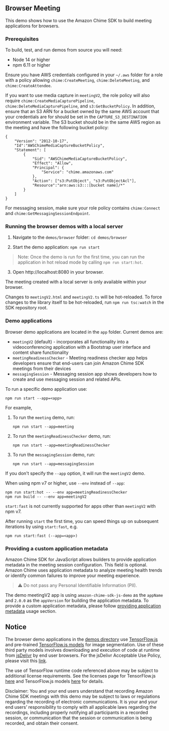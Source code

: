 ## Browser Meeting

This demo shows how to use the Amazon Chime SDK to build meeting applications for browsers.

### Prerequisites

To build, test, and run demos from source you will need:

* Node 14 or higher
* npm 6.11 or higher

Ensure you have AWS credentials configured in your `~/.aws` folder for a
role with a policy allowing `chime:CreateMeeting`, `chime:DeleteMeeting`, and
`chime:CreateAttendee`.

If you want to use media capture in `meetingV2`, the role policy will also
require `chime:CreateMediaCapturePipeline`, `chime:DeleteMediaCapturePipeline`,
and `s3:GetBucketPolicy`.  In addition, ensure that an S3 ARN for a bucket
owned by the same AWS account that your credentials are for should be set in
the `CAPTURE_S3_DESTINATION` environment variable.  The S3 bucket should be in
the same AWS region as the meeting and have the following bucket policy:
```
{
    "Version": "2012-10-17",
    "Id":"AWSChimeMediaCaptureBucketPolicy",
    "Statement": [
        {
            "Sid": "AWSChimeMediaCaptureBucketPolicy",
            "Effect": "Allow",
            "Principal": {
                "Service": "chime.amazonaws.com"
            },
            "Action": ["s3:PutObject", "s3:PutObjectAcl"],
            "Resource":"arn:aws:s3:::[bucket name]/*"
        }
    ]
}
```

For messaging session, make sure your role policy contains `chime:Connect` and `chime:GetMessagingSessionEndpoint`.

### Running the browser demos with a local server

1. Navigate to the `demos/browser` folder: `cd demos/browser`

2. Start the demo application: `npm run start`
> Note: Once the demo is run for the first time, you can run the application in hot reload mode by calling `npm run start:hot`.

3. Open http://localhost:8080 in your browser.

The meeting created with a local server is only available within your browser.

Changes to `meetingV2.html` and `meetingV2.ts` will be hot-reloaded. To force changes to the library itself to be hot-reloaded, run `npm run tsc:watch` in the SDK repository root.

### Demo applications

Browser demo applications are located in the `app` folder. Current demos are:

* `meetingV2` (default) - incorporates all functionality into a videoconferencing application with a Bootstrap user interface and content share functionality
* `meetingReadinessChecker` - Meeting readiness checker app helps developers ensure that end-users can join Amazon Chime SDK meetings from their devices
* `messagingSession` - Messaging session app shows developers how to create and use messaging session and related APIs.

To run a specific demo application use:

```
npm run start --app=<app>
```

For example,
1. To run the `meeting` demo, run:
    ```
    npm run start --app=meeting
    ```
2. To run the `meetingReadinessChecker` demo, run:
    ```
    npm run start --app=meetingReadinessChecker
    ```
3. To run the `messagingSession` demo, run:
    ```
    npm run start --app=messagingSession
    ```

If you don't specify the `--app` option, it will run the `meetingV2` demo.

When using npm v7 or higher, use `--env` instead of `--app`:

```
npm run start:hot -- --env app=meetingReadinessChecker
npm run build -- --env app=meetingV2
```

`start:fast` is not currently supported for apps other than `meetingV2` with npm v7.

After running `start` the first time, you can speed things up on subsequent iterations by using `start:fast`, e.g.

```
npm run start:fast (--app=<app>)
```

### Providing a custom application metadata

Amazon Chime SDK for JavaScript allows builders to provide application metadata in the meeting session configuration. This field is optional. Amazon Chime uses application metadata to analyze meeting health trends or identify common failures to improve your meeting experience. 

> ⚠️ Do not pass any Personal Identifiable Information (PII).

The demo meetingV2 app is using `amazon-chime-sdk-js-demo` as the `appName` and `2.0.0` as the `appVersion` for building the application metadata. To provide a custom application metadata, please follow [providing application metadata](https://github.com/aws/amazon-chime-sdk-js#providing-application-metadata) usage section.

## Notice

The browser demo applications in the [demos directory](https://github.com/aws/amazon-chime-sdk-js/tree/master/demos) use [TensorFlow.js](https://github.com/tensorflow/tfjs) and pre-trained [TensorFlow.js models](https://github.com/tensorflow/tfjs-models) for image segmentation. Use of these third party models involves downloading and execution of code at runtime from [jsDelivr](https://www.jsdelivr.com/) by end user browsers. For the jsDelivr Acceptable Use Policy, please visit this [link](https://www.jsdelivr.com/terms/acceptable-use-policy-jsdelivr-net).

The use of TensorFlow runtime code referenced above may be subject to additional license requirements. See the licenses page for TensorFlow.js [here](https://github.com/tensorflow/tfjs/blob/master/LICENSE) and TensorFlow.js models [here](https://github.com/tensorflow/tfjs-models/blob/master/LICENSE) for details.

Disclaimer: You and your end users understand that recording Amazon Chime SDK meetings with this demo may be subject to laws or regulations regarding the recording of electronic communications. It is your and your end users’ responsibility to comply with all applicable laws regarding the recordings, including properly notifying all participants in a recorded session, or communication that the session or communication is being recorded, and obtain their consent.
